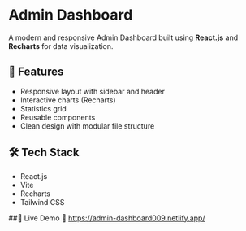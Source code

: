 # Admin Dashboard

A modern and responsive Admin Dashboard built using **React.js** and **Recharts** for data visualization.

## 🚀 Features
- Responsive layout with sidebar and header
- Interactive charts (Recharts)
- Statistics grid
- Reusable components
- Clean design with modular file structure

## 🛠️ Tech Stack
- React.js
- Vite
- Recharts
- Tailwind CSS


##📡 Live Demo 🔗
https://admin-dashboard009.netlify.app/
